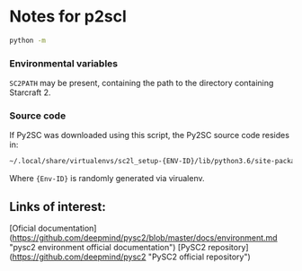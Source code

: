 # Notes for p2scl

```bash
python -m 
```

### Environmental variables
`SC2PATH` may be present, containing the path to the directory containing Starcraft 2.

### Source code
If Py2SC was downloaded using this script, the Py2SC source code resides in: 

```bash
~/.local/share/virtualenvs/sc2l_setup-{ENV-ID}/lib/python3.6/site-packages/pysc2/env/
```

Where `{Env-ID}` is randomly generated via virualenv.

## Links of interest:
[Oficial documentation] (https://github.com/deepmind/pysc2/blob/master/docs/environment.md "pysc2 environment official documentation")
[PySC2 repository] (https://github.com/deepmind/pysc2 "PySC2 official repository")
